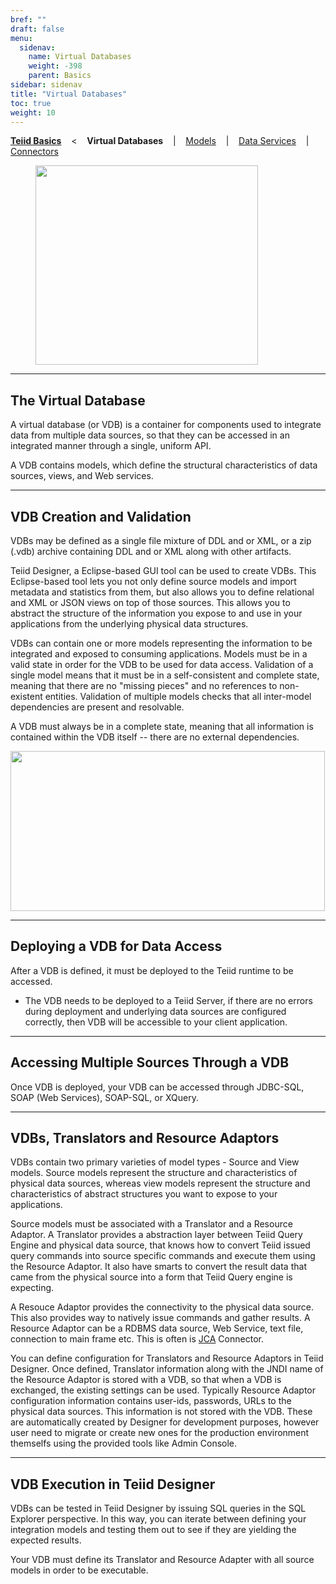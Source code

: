 ```yaml
---
bref: ""
draft: false
menu:
  sidenav:
    name: Virtual Databases
    weight: -398
    parent: Basics
sidebar: sidenav
title: "Virtual Databases"
toc: true
weight: 10
---
```


[**Teiid Basics**](..) &nbsp;&nbsp; < &nbsp;&nbsp; **Virtual Databases** &nbsp;&nbsp; | &nbsp;&nbsp; [Models](../models) &nbsp;&nbsp; | &nbsp;&nbsp; [Data Services](../dataservices) &nbsp;&nbsp; | &nbsp;&nbsp; [Connectors](../connectors)

<div>
<img width="356" height="319" src="http://static.jboss.org/teiid/images/teiid-vdbinternals.png" frameborder="2" hspace="40" ></img>
</div>

---
## The Virtual Database

A virtual database (or VDB) is a container for components used to integrate data from multiple data sources, so that they can be accessed in an integrated manner through a single, uniform API.  

A VDB contains models, which define the structural characteristics of data sources, views, and Web services.


---
## VDB Creation and Validation

VDBs may be defined as a single file mixture of DDL and or XML, or a zip (.vdb) archive containing DDL and or XML along with other artifacts.

Teiid Designer, a Eclipse-based GUI tool can be used to create VDBs. This Eclipse-based tool lets you not only define source models and import metadata and statistics from them, but also allows you to define relational and XML or JSON views on top of those sources. This allows you to abstract the structure of the information you expose to and use in your applications from the underlying physical data structures.

VDBs can contain one or more models representing the information to be integrated and exposed to consuming applications. Models must be in a valid state in order for the VDB to be used for data access. Validation of a single model means that it must be in a self-consistent and complete state, meaning that there are no "missing pieces" and no references to non-existent entities. Validation of multiple models checks that all inter-model dependencies are present and resolvable.

A VDB must always be in a complete state, meaning that all information is contained within the VDB itself -- there are no external dependencies.
<div>
<img width="503" height="256" src="http://static.jboss.org/teiid/images/teiid-queryengine.png" frameborder="2" ></img>
</div>

---
## Deploying a VDB for Data Access

After a VDB is defined, it must be deployed to the Teiid runtime to be accessed. 

*   The VDB needs to be deployed to a Teiid Server, if there are no errors during deployment and underlying data sources are configured correctly, then VDB will be accessible to your client application.

---
## Accessing Multiple Sources Through a VDB

Once VDB is deployed, your VDB can be accessed through JDBC-SQL, SOAP (Web Services), SOAP-SQL, or XQuery.

---
## VDBs, Translators and Resource Adaptors


VDBs contain two primary varieties of model types - Source and View models. Source models represent the structure and characteristics of physical data sources, whereas view models represent the structure and characteristics of abstract structures you want to expose to your applications.

Source models must be associated with a Translator and a Resource Adaptor. A Translator provides a abstraction layer between Teiid Query Engine and physical data source, that knows how to convert Teiid issued query commands into source specific commands and execute them using the Resource Adaptor. It also have smarts to convert the result data that came from the physical source into a form that Teiid Query engine is expecting.

A Resouce Adaptor provides the connectivity to the physical data source. This also provides way to natively issue commands and gather results. A Resource Adaptor can be a RDBMS data source, Web Service, text file, connection to main frame etc. This is often is [JCA](http://java.sun.com/j2ee/connector/) Connector.

You can define configuration for Translators and Resource Adaptors in Teiid Designer.  Once defined, Translator information along with the JNDI name of the Resource Adaptor is stored with a VDB, so that when a VDB is exchanged, the existing settings can be used.
Typically Resource Adaptor configuration information contains user-ids, passwords, URLs to the physical data sources. This information is not stored with the VDB. These are automatically created by Designer for development purposes, however user need to migrate or create new ones for the production environment themselfs using the provided tools like Admin Console.

---
## VDB Execution in Teiid Designer

VDBs can be tested in Teiid Designer by issuing SQL queries in the SQL Explorer perspective. In this way, you can iterate between defining your integration models and testing them out to see if they are yielding the expected results.

Your VDB must define its Translator and Resource Adapter with all source models in order to be executable.





